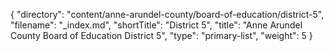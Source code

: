 {
  "directory": "content/anne-arundel-county/board-of-education/district-5",
  "filename": "_index.md",
  "shortTitle": "District 5",
  "title": "Anne Arundel County Board of Education District 5",
  "type": "primary-list",
  "weight": 5
}
